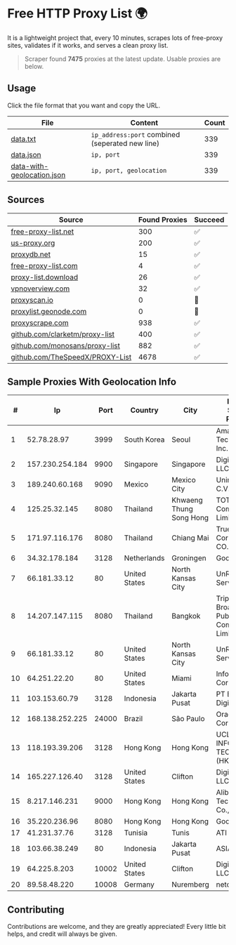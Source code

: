 
# Free HTTP Proxy List 🌍

It is a lightweight project that, every 10 minutes, scrapes lots of free-proxy sites, validates if it works, and serves a clean proxy list.


> Scraper found **7475** proxies at the latest update. Usable proxies are below.

## Usage

Click the file format that you want and copy the URL.


|File|Content|Count|
|----|-------|-----|
|[data.txt](https://raw.githubusercontent.com/themiralay/Proxy-List-World/master/data.txt)|`ip_address:port` combined (seperated new line)|339|
|[data.json](https://raw.githubusercontent.com/themiralay/Proxy-List-World/master/data.json)|`ip, port`|339|
|[data-with-geolocation.json](https://raw.githubusercontent.com/themiralay/Proxy-List-World/master/data-with-geolocation.json)|`ip, port, geolocation`|339|

## Sources

|Source|Found Proxies|Succeed|
|------|-------------|-------|
|[free-proxy-list.net](https://free-proxy-list.net)|300|✅|
|[us-proxy.org](https://www.us-proxy.org)|200|✅|
|[proxydb.net](http://proxydb.net)|15|✅|
|[free-proxy-list.com](https://free-proxy-list.com/?page=&port=&type%5B%5D=http&type%5B%5D=https&up_time=0&search=Search)|4|✅|
|[proxy-list.download](https://www.proxy-list.download/HTTP)|26|✅|
|[vpnoverview.com](https://vpnoverview.com/privacy/anonymous-browsing/free-proxy-servers)|32|✅|
|[proxyscan.io](https://www.proxyscan.io)|0|🚫|
|[proxylist.geonode.com](https://proxylist.geonode.com/api/proxy-list?limit=300&page=1&sort_by=lastChecked&sort_type=desc&protocols=http,https)|0|🚫|
|[proxyscrape.com](https://api.proxyscrape.com/v2/?request=displayproxies&protocol=http&timeout=10000&country=all&ssl=all&anonymity=all)|938|✅|
|[github.com/clarketm/proxy-list](https://raw.githubusercontent.com/clarketm/proxy-list/master/proxy-list-raw.txt)|400|✅|
|[github.com/monosans/proxy-list](https://raw.githubusercontent.com/monosans/proxy-list/main/proxies/http.txt)|882|✅|
|[github.com/TheSpeedX/PROXY-List](https://raw.githubusercontent.com/TheSpeedX/PROXY-List/master/http.txt)|4678|✅|


## Sample Proxies With Geolocation Info

|#|Ip|Port|Country|City|Internet Service Provider|
|-|--|----|-------|----|-------------------------|
|1|52.78.28.97|3999|South Korea|Seoul|Amazon Technologies Inc.|
|2|157.230.254.184|9900|Singapore|Singapore|DigitalOcean, LLC|
|3|189.240.60.168|9090|Mexico|Mexico City|Uninet S.A. de C.V.|
|4|125.25.32.145|8080|Thailand|Khwaeng Thung Song Hong|TOT Public Company Limited|
|5|171.97.116.176|8080|Thailand|Chiang Mai|True Internet Corporation CO. Ltd.|
|6|34.32.178.184|3128|Netherlands|Groningen|Google LLC|
|7|66.181.33.12|80|United States|North Kansas City|UnReal Servers, LLC|
|8|14.207.147.115|8080|Thailand|Bangkok|Triple T Broadband Public Company Limited|
|9|66.181.33.12|80|United States|North Kansas City|UnReal Servers, LLC|
|10|64.251.22.20|80|United States|Miami|Infolink Global Corporation|
|11|103.153.60.79|3128|Indonesia|Jakarta Pusat|PT Era Awan Digital|
|12|168.138.252.225|24000|Brazil|São Paulo|Oracle Corporation|
|13|118.193.39.206|3128|Hong Kong|Hong Kong|UCLOUD INFORMATION TECHNOLOGY (HK) LIMITED|
|14|165.227.126.40|3128|United States|Clifton|DigitalOcean, LLC|
|15|8.217.146.231|9000|Hong Kong|Hong Kong|Alibaba (US) Technology Co., Ltd.|
|16|35.220.236.96|8080|Hong Kong|Hong Kong|Google LLC|
|17|41.231.37.76|3128|Tunisia|Tunis|ATI - ISP|
|18|103.66.38.249|80|Indonesia|Jakarta Pusat|ASIANET-IP|
|19|64.225.8.203|10002|United States|Clifton|DigitalOcean, LLC|
|20|89.58.48.220|10008|Germany|Nuremberg|netcup GmbH|



## Contributing

Contributions are welcome, and they are greatly appreciated! Every
little bit helps, and credit will always be given.

